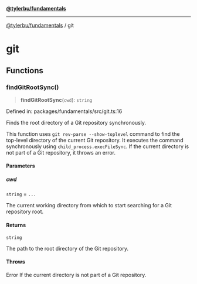 [**@tylerbu/fundamentals**](README.md)

***

[@tylerbu/fundamentals](README.md) / git

# git

## Functions

### findGitRootSync()

> **findGitRootSync**(`cwd`): `string`

Defined in: packages/fundamentals/src/git.ts:16

Finds the root directory of a Git repository synchronously.

This function uses `git rev-parse --show-toplevel` command to find the top-level directory
of the current Git repository. It executes the command synchronously using `child_process.execFileSync`.
If the current directory is not part of a Git repository, it throws an error.

#### Parameters

##### cwd

`string` = `...`

The current working directory from which to start searching for a Git repository root.

#### Returns

`string`

The path to the root directory of the Git repository.

#### Throws

Error If the current directory is not part of a Git repository.
